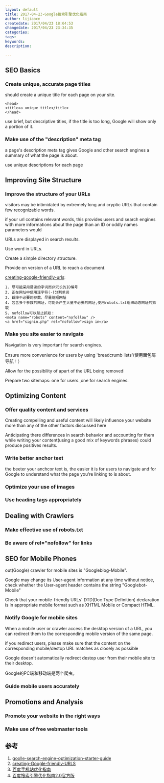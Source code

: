 ```yaml
---
layout: default
title: 2017-04-23-Google搜索引擎优化指南
author: lijiaocn
createdate: 2017/04/23 18:04:53
changedate: 2017/04/23 23:34:35
categories:
tags:
keywords:
description: 

---
```


## SEO Basics

### Create unique, accurate page titles

should create a unique title for each page on your site.

	<head>
	<title>a unique title</title>
	</head>

use brief, but descriptive titles, if the title is too long, Google will show only a portion of it.

### Make use of the "description" meta tag

a page's description meta tag gives Google and other search engines a summary of what the page is about.

use unique descriptions for each page


## Improving Site Structure

### Improve the structure of your URLs

visitors may be intimidated by extremely long and cryptic URLs that contain few recognizable words.

if your url contains relevant words, this provides users and search engines with more informations about the page than an ID or oddly names parameters would

URLs are displayed in search results.

Use word in URLs.

Create a simple directory structure.

Provide on version of a URL to reach a document.

[creating-google-friendly-urls][2]:

	1. 尽可能采用易读的字词而非冗长的ID编号
	2. 正在网址中使用连字符(-)分割单词
	3. 截掉不必要的参数，尽量缩短网址
	4. 包含多个参数的网址，可能会产生大量不必要的网址,使用robots.txt组织动态网址的抓取
	5. nofollow可以禁止抓取：
	<meta name="robots" content="nofollow" />
	<a href="signin.php" rel="nofollow">sign in</a>

### Make you site easier to navigate

Navigation is very important for search engines.

Ensure more convenience for users by using 'breadcrumb lists'(使用面包屑导航！)

Allow for the possibility of apart of the URL being removed

Prepare two sitemaps: one for users ,one for search engines.


## Optimizing Content

### Offer quality content and services

Creating compelling and useful content will likely influence your website more than any of the other factors discussed here

Anticipating there differences in search behavior and accounting for them while writing your content(using a good mix of keywords phrases) could produce positives results.

### Write better anchor text

the beeter your anchcor text is, the easier it is for users to navigate and for Google to understand what the page you're linking to is about.



### Optimize your use of images

### Use heading tags appropriately

## Dealing with Crawlers

### Make effective use of robots.txt

### Be aware of rel="nofollow" for links

## SEO for Mobile Phones

out(Google) crawler for mobile sites is "Googleblog-Mobile".

Google may change its User-agent information at any time without notice, check whether the User-agent header contains the string "Googlebot-Mobile"

Check that your mobile-friendly URLs' DTD(Doc Type Definition) declaration is in appropriate mobile format such as XHTML Mobile or Compact HTML.

### Notify Google for mobile sites

When a mobile user or crawler access the desktop version of a URL, you can redirect them to the corresponding mobile version of the same page.

if you redirect users, please make sure that the content on the corresponding mobile/destop URL matches as closely as possible

Google doesn't automatically redirect destop user from their mobile site to their desktop.

Google的PC端和移动端是两个爬虫。


### Guide mobile users accurately

## Promotions and Analysis

### Promote your website in the right ways

### Make use of free webmaster tools

## 参考

1. [goolle-search-engine-optimization-starter-guide][1]
2. [creating-Google-friendly-URLS][2]
3. [百度手机站优化指南](3)
4. [百度搜索引擎优化指南2.0官方版][4]


[1]: goolle-search-engine-optimization-starter-guide "http://static.googleusercontent.com/media/www.google.com/zh-CN//webmasters/docs/search-engine-optimization-starter-guide.pdf"
[2]: creating-Google-friendly-URLS" "https://support.google.com/webmasters/answer/76329"
[3]: 百度手机站优化指南 "http://zhanzhang.baidu.com/wiki/41"
[4]: 百度搜索引擎优化指南2.0官方版 "https://wenku.baidu.com/view/f576c31d650e52ea5518983f.html"
